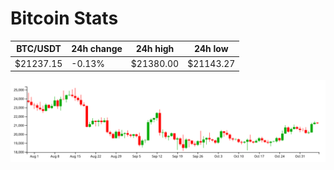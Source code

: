 # Bitcoin Stats

BTC/USDT|24h change|24h high|24h low|
|---|---|---|---|
|$21237.15|-0.13%|$21380.00|$21143.27|

<img src="./chart.svg">
